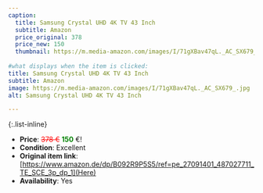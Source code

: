 ```yaml
---
caption:
  title: Samsung Crystal UHD 4K TV 43 Inch
  subtitle: Amazon
  price_original: 378
  price_new: 150
  thumbnail: https://m.media-amazon.com/images/I/71gXBav47qL._AC_SX679_.jpg
  
#what displays when the item is clicked:
title: Samsung Crystal UHD 4K TV 43 Inch
subtitle: Amazon
image: https://m.media-amazon.com/images/I/71gXBav47qL._AC_SX679_.jpg
alt: Samsung Crystal UHD 4K TV 43 Inch

---
```

{:.list-inline} 
- **Price**: <span style="color:red"><del>378 €</del></span> <span style="color:green">**150**</span> €!
- **Condition**: Excellent
- **Original item link**: [https://www.amazon.de/dp/B092R9P5S5/ref=pe_27091401_487027711_TE_SCE_3p_dp_1](Here)
- **Availability**: Yes
